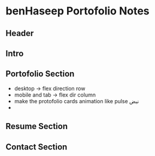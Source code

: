 # benHaseep Portofolio Notes

## Header

## Intro

## Portofolio Section
- desktop -> flex direction row
- mobile and tab -> flex dir column
- make the protofolio cards animation like pulse نبض
- 

## Resume Section


## Contact Section



